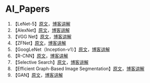 # AI_Papers

1. 【LeNet-5】[原文](https://github.com/x-jeff/AI_Papers/blob/master/Gradient-Based%20Learning%20Applied%20to%20Document.pdf)，[博客讲解](http://shichaoxin.com/2020/10/13/论文阅读-Gradient-Based-Learning-Applied-to-Document-Recognition/)
2. 【AlexNet】[原文](https://github.com/x-jeff/AI_Papers/blob/master/ImageNet%20Classification%20with%20Deep%20Convolutional%20Neural%20Networks.pdf)，[博客讲解](http://shichaoxin.com/2021/02/03/论文阅读-ImageNet-Classification-with-Deep-Convolutional-Neural-Networks/)
3. 【VGG Net】[原文](https://github.com/x-jeff/AI_Papers/blob/master/VERY%20DEEP%20CONVOLUTIONAL%20NETWORKS%20FOR%20LARGE-SCALE%20IMAGE%20RECOGNITION.pdf)，[博客讲解](http://shichaoxin.com/2021/02/24/论文阅读-VERY-DEEP-CONVOLUTIONAL-NETWORKS-FOR-LARGE-SCALE-IMAGE-RECOGNITION/)
4. 【ZFNet】[原文](https://github.com/x-jeff/AI_Papers/blob/master/Visualizing%20and%20Understanding%20Convolutional%20Networks.pdf)，[博客讲解](http://shichaoxin.com/2021/05/02/论文阅读-Visualizing-and-Understanding-Convolutional-Networks/)
5. 【GoogLeNet（Inception-v1）】[原文](https://github.com/x-jeff/AI_Papers/blob/master/Going%20deeper%20with%20convolutions.pdf)，[博客讲解](http://shichaoxin.com/2021/06/01/论文阅读-Going-deeper-with-convolutions/)
6. 【R-CNN】[原文](https://github.com/x-jeff/AI_Papers/blob/master/Rich%20feature%20hierarchies%20for%20accurate%20object%20detection%20and%20semantic%20segmentation.pdf)，[博客讲解](http://shichaoxin.com/2021/09/20/论文阅读-Rich-feature-hierarchies-for-accurate-object-detection-and-semantic-segmentation/)
7. 【Selective Search】[原文](https://github.com/x-jeff/AI_Papers/blob/master/Selective%20Search%20for%20Object%20Recognition.pdf)，[博客讲解](http://shichaoxin.com/2021/10/16/论文阅读-Selective-Search-for-Object-Recognition/)
8. 【Efficient Graph-Based Image Segmentation】[原文](https://github.com/x-jeff/AI_Papers/blob/master/Efficient%20Graph-Based%20Image%20Segmentation.pdf)，[博客讲解](http://shichaoxin.com/2021/10/19/论文阅读-Efficient-Graph-Based-Image-Segmentation/)
9. 【GAN】[原文](https://github.com/x-jeff/AI_Papers/blob/master/Generative%20Adversarial%20Nets.pdf)，[博客讲解](http://shichaoxin.com/2021/10/30/论文阅读-Generative-Adversarial-Nets/)